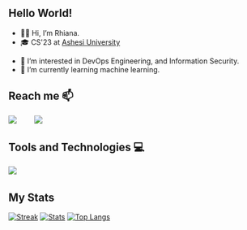 <link rel="stylesheet" href="https://cdn.jsdelivr.net/gh/devicons/devicon@v2.15.1/devicon.min.css">

## Hello World!
- 👋🏾 Hi, I’m Rhiana.
- 🎓 CS'23 at [Ashesi University](https://www.ashesi.edu.gh)
<!-- - 👩🏾‍💻 Software Engineer Intern at [GenKey](https://www.genkey.com/) -->
- 👀 I’m interested in DevOps Engineering, and Information Security.
- 🌱 I’m currently learning machine learning.
<!-- - 💞️ I’m looking to collaborate on ... -->
<!-- - 📫 How to reach me ... -->

## Reach me 📫
<a href="https://www.linkedin.com/in/rhianalatifah"><img src="https://skillicons.dev/icons?i=linkedin"/></a>&nbsp;&nbsp;&nbsp;&nbsp;&nbsp;&nbsp;&nbsp;&nbsp;
<a href="https://www.twitter.com/coddessug"><img src="https://skillicons.dev/icons?i=twitter"/></a>&nbsp;&nbsp;&nbsp;&nbsp;&nbsp;&nbsp;&nbsp;&nbsp;

## Tools and Technologies 💻
<img src="https://skillicons.dev/icons?i=python,java,html,css,mysql,git,vscode,linux"/>&nbsp;&nbsp;&nbsp;&nbsp;&nbsp;&nbsp;&nbsp;&nbsp;

## My Stats
[![Streak](https://github-readme-streak-stats.herokuapp.com/?user=trhiana&theme=algolia)](https://git.io/streak-stats)
[![Stats](https://github-readme-stats.vercel.app/api?username=trhiana&show_icons=true&theme=algolia)](https://github.com/anuraghazra/github-readme-stats)
[![Top Langs](https://github-readme-stats.vercel.app/api/top-langs/?username=trhiana&layout=compact&theme=algolia)](https://github.com/anuraghazra/github-readme-stats)

<!---
trhiana/trhiana is a ✨ special ✨ repository because its `README.md` (this file) appears on your GitHub profile.
You can click the Preview link to take a look at your changes.
--->

